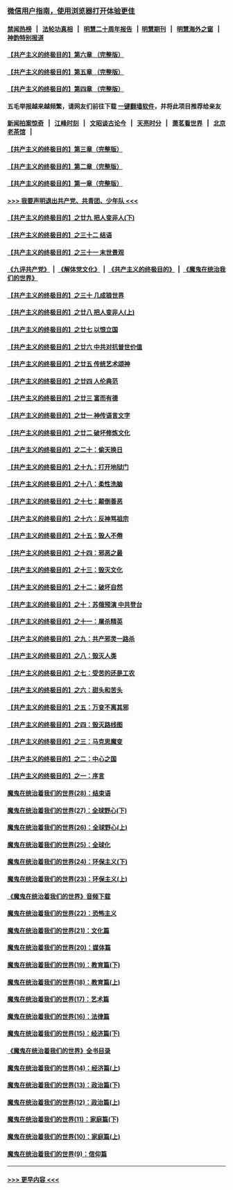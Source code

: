 ### [微信用户指南，使用浏览器打开体验更佳](https://github.com/gfw-breaker/banned-news1/blob/master/indexes/wechat-guide.md?t=0)
#### [禁闻热榜](热点新闻.md?t=0)  &nbsp;&nbsp;|&nbsp;&nbsp; [法轮功真相](https://github.com/gfw-breaker/truth/blob/master/README.md?t=0) &nbsp;&nbsp;|&nbsp;&nbsp; [明慧二十周年报告](https://github.com/gfw-breaker/mh-reports/blob/master/README.md?t=0) &nbsp;&nbsp;|&nbsp;&nbsp;[明慧期刊](https://github.com/gfw-breaker/mh-qikan) &nbsp;&nbsp;|&nbsp;&nbsp; [明慧海外之窗](https://github.com/gfw-breaker/mh-news/blob/master/README.md?t=0) &nbsp;&nbsp;|&nbsp;&nbsp; [神韵特别报道](https://github.com/gfw-breaker/mh-news/blob/master/shenyun.md?t=0)
#### [【共产主义的终极目的】第六章 （完整版）](../pages/nsc422/n11428913.md?t=02040556) 
#### [【共产主义的终极目的】第五章 （完整版）](../pages/nsc422/n11428912.md?t=02040556) 
#### [【共产主义的终极目的】第四章 （完整版）](../pages/nsc422/n11428907.md?t=02040556) 
#### 五毛举报越来越频繁，请网友们前往下载 [一键翻墙软件](https://github.com/gfw-breaker/ssr-accounts)，并将此项目推荐给亲友
#### [新闻拍案惊奇](https://github.com/gfw-breaker/banned-news1/blob/master/pages/link4.md) &nbsp;&nbsp;|&nbsp;&nbsp; [江峰时刻](https://github.com/gfw-breaker/banned-news1/blob/master/pages/link4.md) &nbsp;&nbsp;|&nbsp;&nbsp; [文昭谈古论今](https://github.com/gfw-breaker/banned-news1/blob/master/pages/link4.md) &nbsp;&nbsp;|&nbsp;&nbsp; [天亮时分](https://github.com/gfw-breaker/banned-news1/blob/master/pages/link4.md) &nbsp;&nbsp;|&nbsp;&nbsp; [萧茗看世界](https://github.com/gfw-breaker/banned-news1/blob/master/pages/link4.md) &nbsp;&nbsp;|&nbsp;&nbsp; [北京老茶馆](https://github.com/gfw-breaker/banned-news1/blob/master/pages/link4.md) &nbsp;&nbsp;|&nbsp;&nbsp; 
#### [【共产主义的终极目的】第三章（完整版）](../pages/nsc422/n11428848.md?t=02040556) 
#### [【共产主义的终极目的】第二章（完整版）](../pages/nsc422/n11428831.md?t=02040556) 
#### [【共产主义的终极目的】第一章（完整版）](../pages/nsc422/n11417651.md?t=02040556) 
#### [>>> 我要声明退出共产党、共青团、少年队 <<<](https://github.com/begood0513/goodnews/blob/master/quit/letter.md) 
#### [【共产主义的终极目的】之廿九 把人变非人(下)](../pages/nsc422/n11344140.md?t=02040556) 
#### [【共产主义的终极目的】之三十二 结语](../pages/nsc422/n11360535.md?t=02040556) 
#### [【共产主义的终极目的】之三十一 末世景观](../pages/nsc422/n11351129.md?t=02040556) 
#### [《九评共产党》](https://github.com/begood0513/9ping.md/blob/master/README.md) &nbsp;|&nbsp; [《解体党文化》](../../../../jtdwh.md/blob/master/README.md)  &nbsp;|&nbsp; [《共产主义的终极目的》](../../../../gczydzjmd.md/blob/master/README.md) &nbsp;|&nbsp; [《魔鬼在统治我们的世界》](../../../../mgztzwmdsj.md/blob/master/README.md) 
#### [【共产主义的终极目的】之三十 几成狼世界](../pages/nsc422/n11348280.md?t=02040556) 
#### [【共产主义的终极目的】之廿八 把人变非人(上)](../pages/nsc422/n11340492.md?t=02040556) 
#### [【共产主义的终极目的】之廿七 以恨立国](../pages/nsc422/n11336944.md?t=02040556) 
#### [【共产主义的终极目的】之廿六 中共对抗普世价值](../pages/nsc422/n11324785.md?t=02040556) 
#### [【共产主义的终极目的】之廿五 传统艺术颂神](../pages/nsc422/n11296396.md?t=02040556) 
#### [【共产主义的终极目的】之廿四 人伦典范](../pages/nsc422/n11296397.md?t=02040556) 
#### [【共产主义的终极目的】之廿三 富而有德](../pages/nsc422/n11283598.md?t=02040556) 
#### [【共产主义的终极目的】之廿一 神传语言文字](../pages/nsc422/n11263265.md?t=02040556) 
#### [【共产主义的终极目的】之廿二 破坏修炼文化](../pages/nsc422/n11245728.md?t=02040556) 
#### [【共产主义的终极目的】之二十：偷天换日](../pages/nsc422/n11238846.md?t=02040556) 
#### [【共产主义的终极目的】之十九：打开地狱门](../pages/nsc422/n11206376.md?t=02040556) 
#### [【共产主义的终极目的】之十八：柔性洗脑](../pages/nsc422/n11199994.md?t=02040556) 
#### [【共产主义的终极目的】之十七：颠倒善恶](../pages/nsc422/n11179782.md?t=02040556) 
#### [【共产主义的终极目的】之十六：反神骂祖宗](../pages/nsc422/n11166798.md?t=02040556) 
#### [【共产主义的终极目的】之十五：毁人不倦](../pages/nsc422/n11166792.md?t=02040556) 
#### [【共产主义的终极目的】之十四：邪恶之最](../pages/nsc422/n11150249.md?t=02040556) 
#### [【共产主义的终极目的】之十三：毁灭文化](../pages/nsc422/n11135227.md?t=02040556) 
#### [【共产主义的终极目的】之十二：破坏自然](../pages/nsc422/n11135214.md?t=02040556) 
#### [【共产主义的终极目的】之十：苏俄预演 中共登台](../pages/nsc422/n11118424.md?t=02040556) 
#### [【共产主义的终极目的】之十一：屠杀精英](../pages/nsc422/n11118442.md?t=02040556) 
#### [【共产主义的终极目的】之九：共产邪灵一路杀](../pages/nsc422/n11114139.md?t=02040556) 
#### [【共产主义的终极目的】之八：毁灭人类](../pages/nsc422/n11108503.md?t=02040556) 
#### [【共产主义的终极目的】之七：受苦的还是工农](../pages/nsc422/n11101809.md?t=02040556) 
#### [【共产主义的终极目的】之六：甜头和苦头](../pages/nsc422/n11096971.md?t=02040556) 
#### [【共产主义的终极目的】之五：万变不离其邪](../pages/nsc422/n11091285.md?t=02040556) 
#### [【共产主义的终极目的】之四：毁灭路线图](../pages/nsc422/n11086284.md?t=02040556) 
#### [【共产主义的终极目的】之三：马克思魔变](../pages/nsc422/n11061941.md?t=02040556) 
#### [【共产主义的终极目的】之二：中心之国](../pages/nsc422/n11047728.md?t=02040556) 
#### [【共产主义的终极目的】之一：序言](../pages/nsc422/n11086077.md?t=02040556) 
#### [魔鬼在统治着我们的世界(28)：结束语](../pages/nsc422/n10936246.md?t=02040556) 
#### [魔鬼在统治着我们的世界(27)：全球野心(下)](../pages/nsc422/n10928319.md?t=02040556) 
#### [魔鬼在统治着我们的世界(26)：全球野心(上)](../pages/nsc422/n10900318.md?t=02040556) 
#### [魔鬼在统治着我们的世界(25)：全球化](../pages/nsc422/n10788205.md?t=02040556) 
#### [魔鬼在统治着我们的世界(24)：环保主义(下)](../pages/nsc422/n10695307.md?t=02040556) 
#### [魔鬼在统治着我们的世界(23)：环保主义(上)](../pages/nsc422/n10688613.md?t=02040556) 
#### [《魔鬼在统治着我们的世界》音频下载](../pages/nsc422/n10635553.md?t=02040556) 
#### [魔鬼在统治着我们的世界(22)：恐怖主义](../pages/nsc422/n10614727.md?t=02040556) 
#### [魔鬼在统治着我们的世界(21)：文化篇](../pages/nsc422/n10597706.md?t=02040556) 
#### [魔鬼在统治着我们的世界(20)：媒体篇](../pages/nsc422/n10586579.md?t=02040556) 
#### [魔鬼在统治着我们的世界(19)：教育篇(下)](../pages/nsc422/n10564808.md?t=02040556) 
#### [魔鬼在统治着我们的世界(18)：教育篇(上)](../pages/nsc422/n10526970.md?t=02040556) 
#### [魔鬼在统治着我们的世界(17)：艺术篇](../pages/nsc422/n10499093.md?t=02040556) 
#### [魔鬼在统治着我们的世界(16)：法律篇](../pages/nsc422/n10485969.md?t=02040556) 
#### [魔鬼在统治着我们的世界(15)：经济篇(下)](../pages/nsc422/n10469975.md?t=02040556) 
#### [《魔鬼在统治着我们的世界》全书目录](../pages/nsc422/n10464261.md?t=02040556) 
#### [魔鬼在统治着我们的世界(14)：经济篇(上)](../pages/nsc422/n10457370.md?t=02040556) 
#### [魔鬼在统治着我们的世界(13)：政治篇(下)](../pages/nsc422/n10448270.md?t=02040556) 
#### [魔鬼在统治着我们的世界(12)：政治篇(上)](../pages/nsc422/n10444576.md?t=02040556) 
#### [魔鬼在统治着我们的世界(11)：家庭篇(下)](../pages/nsc422/n10440961.md?t=02040556) 
#### [魔鬼在统治着我们的世界(10)：家庭篇(上)](../pages/nsc422/n10435448.md?t=02040556) 
#### [魔鬼在统治着我们的世界(9)：信仰篇](../pages/nsc422/n10432159.md?t=02040556) 

----
#### [ >>> 更早内容 <<< ](../indexes/nsc422-earlier.md)

